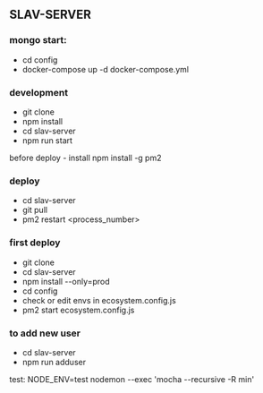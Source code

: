 ## SLAV-SERVER

### mongo start:
- cd config
- docker-compose up -d docker-compose.yml

### development
 - git clone
 - npm install
 - cd slav-server
 - npm run start

before deploy - install npm install -g pm2

### deploy
 - cd slav-server
 - git pull
 - pm2 restart <process_number>

### first deploy
 - git clone
 - cd slav-server
 - npm install --only=prod
 - cd config
 - check or edit envs in ecosystem.config.js
 - pm2 start ecosystem.config.js

### to add new user
  - cd slav-server
  - npm run adduser


test: NODE_ENV=test nodemon --exec 'mocha --recursive -R min'
